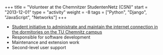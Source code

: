 +++
title = "Volunteer at the Chemnitzer StudentenNetz (CSN)"
start = "2013-12-01"
type = "activity"
weight = -8
tags = ["Python", "Django", "JavaScript", "Networks"]
+++

* [Student initiative to administrate and maintain the internet connection in the dormitories on the TU Chemnitz campus](https://www.csn.tu-chemnitz.de/)
* Responsible for software development
* Maintenance and extension work
* Second-level user support
